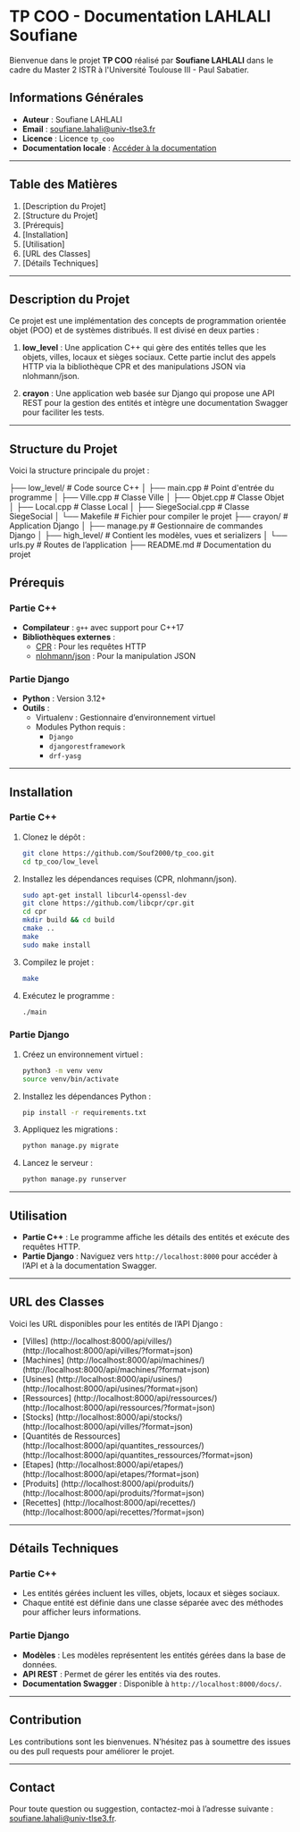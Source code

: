 # TP COO - Documentation LAHLALI Soufiane

Bienvenue dans le projet **TP COO** réalisé par **Soufiane LAHLALI** dans le cadre du Master 2 ISTR à l'Université Toulouse III - Paul Sabatier.

## Informations Générales

- **Auteur** : Soufiane LAHLALI
- **Email** : [soufiane.lahali@univ-tlse3.fr](mailto:soufiane.lahali@univ-tlse3.fr)
- **Licence** : Licence `tp_coo`
- **Documentation locale** : [Accéder à la documentation](http://localhost:8000/docs/)

---

## Table des Matières

1. [Description du Projet]
2. [Structure du Projet]
3. [Prérequis]
4. [Installation]
5. [Utilisation]
6. [URL des Classes]
7. [Détails Techniques]

---

## Description du Projet

Ce projet est une implémentation des concepts de programmation orientée objet (POO) et de systèmes distribués. Il est divisé en deux parties :

1. **low_level** : Une application C++ qui gère des entités telles que les objets, villes, locaux et sièges sociaux. Cette partie inclut des appels HTTP via la bibliothèque CPR et des manipulations JSON via nlohmann/json.

2. **crayon** : Une application web basée sur Django qui propose une API REST pour la gestion des entités et intègre une documentation Swagger pour faciliter les tests.

---

## Structure du Projet

Voici la structure principale du projet :

├── low_level/         # Code source C++
│   ├── main.cpp       # Point d'entrée du programme
│   ├── Ville.cpp      # Classe Ville
│   ├── Objet.cpp      # Classe Objet
│   ├── Local.cpp      # Classe Local
│   ├── SiegeSocial.cpp # Classe SiegeSocial
│   └── Makefile       # Fichier pour compiler le projet
├── crayon/            # Application Django
│   ├── manage.py      # Gestionnaire de commandes Django
│   ├── high_level/    # Contient les modèles, vues et serializers
│   └── urls.py        # Routes de l’application
├── README.md          # Documentation du projet



## Prérequis

### Partie C++

- **Compilateur** : `g++` avec support pour C++17
- **Bibliothèques externes** :
  - [CPR](https://github.com/libcpr/cpr) : Pour les requêtes HTTP
  - [nlohmann/json](https://github.com/nlohmann/json) : Pour la manipulation JSON

### Partie Django

- **Python** : Version 3.12+
- **Outils** :
  - Virtualenv : Gestionnaire d’environnement virtuel
  - Modules Python requis :
    - `Django`
    - `djangorestframework`
    - `drf-yasg`

---

## Installation

### Partie C++

1. Clonez le dépôt :
   ```bash
   git clone https://github.com/Souf2000/tp_coo.git
   cd tp_coo/low_level
   ```
2. Installez les dépendances requises (CPR, nlohmann/json).
   ```bash
   sudo apt-get install libcurl4-openssl-dev
   git clone https://github.com/libcpr/cpr.git
   cd cpr
   mkdir build && cd build
   cmake ..
   make
   sudo make install
   ```
3. Compilez le projet :
   ```bash
   make
   ```
4. Exécutez le programme :
   ```bash
   ./main
   ```

### Partie Django

1. Créez un environnement virtuel :
   ```bash
   python3 -m venv venv
   source venv/bin/activate
   ```
2. Installez les dépendances Python :
   ```bash
   pip install -r requirements.txt
   ```
3. Appliquez les migrations :
   ```bash
   python manage.py migrate
   ```
4. Lancez le serveur :
   ```bash
   python manage.py runserver
   ```

---

## Utilisation

- **Partie C++** : Le programme affiche les détails des entités et exécute des requêtes HTTP.
- **Partie Django** : Naviguez vers `http://localhost:8000` pour accéder à l’API et à la documentation Swagger.

---

## URL des Classes

Voici les URL disponibles pour les entités de l’API Django :

- [Villes]
    (http://localhost:8000/api/villes/)
    (http://localhost:8000/api/villes/?format=json)
- [Machines]
    (http://localhost:8000/api/machines/)
    (http://localhost:8000/api/machines/?format=json)
- [Usines]
    (http://localhost:8000/api/usines/)
    (http://localhost:8000/api/usines/?format=json)
- [Ressources]
    (http://localhost:8000/api/ressources/)
    (http://localhost:8000/api/ressources/?format=json)
- [Stocks]
    (http://localhost:8000/api/stocks/)
    (http://localhost:8000/api/villes/?format=json)
- [Quantités de Ressources]
    (http://localhost:8000/api/quantites_ressources/)
    (http://localhost:8000/api/quantites_ressources/?format=json)
- [Etapes]
    (http://localhost:8000/api/etapes/)
    (http://localhost:8000/api/etapes/?format=json)
- [Produits]
    (http://localhost:8000/api/produits/)
    (http://localhost:8000/api/produits/?format=json)
- [Recettes]
    (http://localhost:8000/api/recettes/)
    (http://localhost:8000/api/recettes/?format=json)

---

## Détails Techniques

### Partie C++
- Les entités gérées incluent les villes, objets, locaux et sièges sociaux.
- Chaque entité est définie dans une classe séparée avec des méthodes pour afficher leurs informations.

### Partie Django
- **Modèles** : Les modèles représentent les entités gérées dans la base de données.
- **API REST** : Permet de gérer les entités via des routes.
- **Documentation Swagger** : Disponible à `http://localhost:8000/docs/`.

---

## Contribution

Les contributions sont les bienvenues. N’hésitez pas à soumettre des issues ou des pull requests pour améliorer le projet.

---

## Contact

Pour toute question ou suggestion, contactez-moi à l’adresse suivante : [soufiane.lahali@univ-tlse3.fr](mailto:soufiane.lahali@univ-tlse3.fr).

